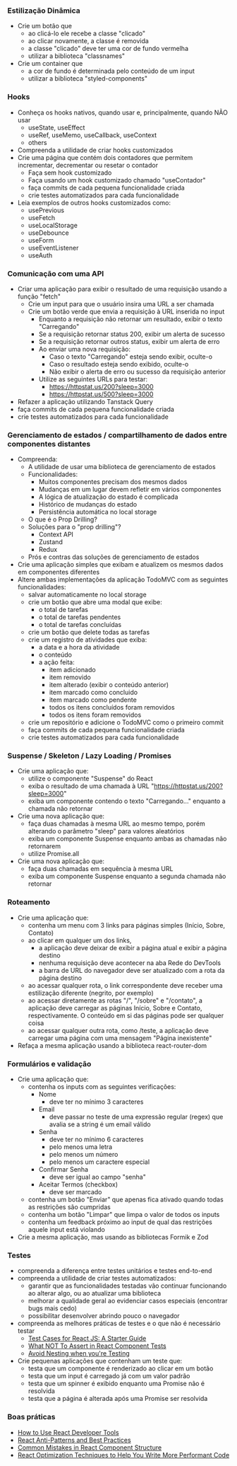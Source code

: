 ### Estilização Dinâmica  
- Crie um botão que  
    - ao clicá-lo ele recebe a classe "clicado"  
    - ao clicar novamente, a classe é removida  
    - a classe "clicado" deve ter uma cor de fundo vermelha  
    - utilizar a biblioteca "classnames"  
- Crie um container que  
    - a cor de fundo é determinada pelo conteúdo de um input  
    - utilizar a biblioteca "styled-components"  
  
### Hooks  
- Conheça os hooks nativos, quando usar e, principalmente, quando NÃO usar  
    - useState, useEffect  
    - useRef, useMemo, useCallback, useContext  
    - others  
- Compreenda a utilidade de criar hooks customizados  
- Crie uma página que contém dois contadores que permitem incrementar, decrementar ou resetar o contador  
    - Faça sem hook customizado  
    - Faça usando um hook customizado chamado "useContador"  
    - faça commits de cada pequena funcionalidade criada  
    - crie testes automatizados para cada funcionalidade  
- Leia exemplos de outros hooks customizados como:  
    - usePrevious  
    - useFetch  
    - useLocalStorage  
    - useDebounce  
    - useForm  
    - useEventListener  
    - useAuth  

### Comunicação com uma API  
- Criar uma aplicação para exibir o resultado de uma requisição usando a função "fetch"  
    - Crie um input para que o usuário insira uma URL a ser chamada  
    - Crie um botão verde que envia a requisição à URL inserida no input  
        - Enquanto a requisição não retornar um resultado, exibir o texto "Carregando"  
        - Se a requisição retornar status 200, exibir um alerta de sucesso  
        - Se a requisição retornar outros status, exibir um alerta de erro  
        - Ao enviar uma nova requisição:  
            - Caso o texto "Carregando" esteja sendo exibir, oculte-o  
            - Caso o resultado esteja sendo exibido, oculte-o  
            - Não exibir o alerta de erro ou sucesso da requisição anterior  
        - Utilize as seguintes URLs para testar:  
            - https://httpstat.us/200?sleep=3000  
            - https://httpstat.us/500?sleep=3000  
- Refazer a aplicação utilizando Tanstack Query  
- faça commits de cada pequena funcionalidade criada  
- crie testes automatizados para cada funcionalidade  

### Gerenciamento de estados / compartilhamento de dados entre componentes distantes  
- Compreenda:  
    - A utilidade de usar uma biblioteca de gerenciamento de estados  
    - Funcionalidades:  
        - Muitos componentes precisam dos mesmos dados  
        - Mudanças em um lugar devem refletir em vários componentes  
        - A lógica de atualização do estado é complicada  
        - Histórico de mudanças do estado  
        - Persistência automática no local storage  
    - O que é o Prop Drilling?     
    - Soluções para o "prop drilling"?  
        - Context API  
        - Zustand  
        - Redux  
    - Prós e contras das soluções de gerenciamento de estados  
- Crie uma aplicação simples que exibam e atualizem os mesmos dados em componentes diferentes  
- Altere ambas implementações da aplicação TodoMVC com as seguintes funcionalidades:  
    - salvar automaticamente no local storage  
    - crie um botão que abre uma modal que exibe:  
        - o total de tarefas  
        - o total de tarefas pendentes  
        - o total de tarefas concluídas  
    - crie um botão que delete todas as tarefas  
    - crie um registro de atividades que exiba:  
        - a data e a hora da atividade  
        - o conteúdo  
        - a ação feita:  
            - item adicionado  
            - item removido  
            - item alterado (exibir o conteúdo anterior)  
            - item marcado como concluido  
            - item marcado como pendente  
            - todos os itens concluídos foram removidos  
            - todos os itens foram removidos  
    - crie um repositório e adicione o TodoMVC como o primeiro commit  
    - faça commits de cada pequena funcionalidade criada  
    - crie testes automatizados para cada funcionalidade  

### Suspense / Skeleton / Lazy Loading / Promises  
- Crie uma aplicação que:  
    - utilize o componente "Suspense" do React  
    - exiba o resultado de uma chamada à URL "https://httpstat.us/200?sleep=3000"  
    - exiba um componente contendo o texto "Carregando..." enquanto a chamada não retornar  
- Crie uma nova aplicação que:  
    - faça duas chamadas à mesma URL ao mesmo tempo, porém alterando o parâmetro "sleep" para valores aleatórios  
    - exiba um componente Suspense enquanto ambas as chamadas não retornarem  
    - utilize Promise.all  
- Crie uma nova aplicação que:  
    - faça duas chamadas em sequência à mesma URL  
    - exiba um componente Suspense enquanto a segunda chamada não retornar  

### Roteamento  
- Crie uma aplicação que:  
    - contenha um menu com 3 links para páginas simples (Início, Sobre, Contato)  
    - ao clicar em qualquer um dos links,  
        - a aplicação deve deixar de exibir a página atual e exibir a página destino  
        - nenhuma requisição deve acontecer na aba Rede do DevTools  
        - a barra de URL do navegador deve ser atualizado com a rota da página destino  
    - ao acessar qualquer rota, o link correspondente deve receber uma estilização diferente (negrito, por exemplo)  
    - ao acessar diretamente as rotas "/", "/sobre" e "/contato", a aplicação deve carregar as páginas Início, Sobre e Contato, respectivamente. O conteúdo em si das páginas pode ser qualquer coisa  
    - ao acessar qualquer outra rota, como /teste, a aplicação deve carregar uma página com uma mensagem "Página inexistente"  
- Refaça a mesma aplicação usando a biblioteca react-router-dom  

###  Formulários e validação  
- Crie uma aplicação que:  
    - contenha os inputs com as seguintes verificações:  
        - Nome  
            - deve ter no mínimo 3 caracteres  
        - Email  
            - deve passar no teste de uma expressão regular (regex) que avalia se a string é um email válido  
        - Senha  
            - deve ter no mínimo 6 caracteres  
            - pelo menos uma letra  
            - pelo menos um número  
            - pelo menos um caractere especial  
        - Confirmar Senha  
            - deve ser igual ao campo "senha"  
        - Aceitar Termos (checkbox)  
            - deve ser marcado  
    - contenha um botão "Enviar" que apenas fica ativado quando todas as restrições são cumpridas  
    - contenha um botão "Limpar" que limpa o valor de todos os inputs  
    - contenha um feedback próximo ao input de qual das restrições aquele input está violando  
- Crie a mesma aplicação, mas usando as bibliotecas Formik e Zod  

### Testes  
- compreenda a diferença entre testes unitários e testes end-to-end  
- compreenda a utilidade de criar testes automatizados:  
    - garantir que as funcionalidades testadas vão continuar funcionando ao alterar algo, ou ao atualizar uma biblioteca  
    - melhorar a qualidade geral ao evidenciar casos especiais (encontrar bugs mais cedo)  
    - possibilitar desenvolver abrindo pouco o navegador  
- compreenda as melhores práticas de testes e o que não é necessário testar  
    - [Test Cases for React JS: A Starter Guide](https://daily.dev/blog/test-cases-for-react-js-a-starter-guide)
    - [What NOT To Assert in React Component Tests](https://zaicevas.com/blog/what-not-to-assert-in-react-component-tests)
    - [Avoid Nesting when you're Testing](https://kentcdodds.com/blog/avoid-nesting-when-youre-testing)
- Crie pequenas aplicações que contenham um teste que:  
    - testa que um componente é renderizado ao clicar em um botão  
    - testa que um input é carregado já com um valor padrão  
    - testa que um spinner é exibido enquanto uma Promise não é resolvida  
    - testa que a página é alterada após uma Promise ser resolvida  

### Boas práticas  
- [How to Use React Developer Tools](https://www.freecodecamp.org/news/how-to-use-react-devtools/)
- [React Anti-Patterns and Best Practices](https://www.perssondennis.com/articles/react-anti-patterns-and-best-practices-dos-and-donts)
- [Common Mistakes in React Component Structure](https://medium.com/@Blochware/common-mistakes-in-react-component-structure-avoiding-unnecessary-nesting-and-keeping-components-dcbf626ab568)
- [React Optimization Techniques to Help You Write More Performant Code](https://www.freecodecamp.org/news/react-performance-optimization-techniques/)
